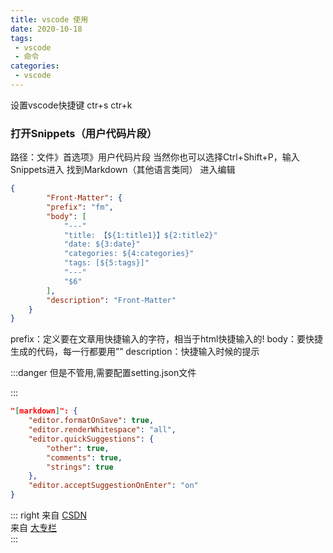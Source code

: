 ```yaml
---
title: vscode 使用
date: 2020-10-18
tags:
 - vscode
 - 命令
categories:
 - vscode
---
```

设置vscode快捷键 ctr+s ctr+k



### 打开Snippets（用户代码片段）
路径：文件》首选项》用户代码片段
当然你也可以选择Ctrl+Shift+P，输入Snippets进入
找到Markdown（其他语言类同）
进入编辑
```json
{
		"Front-Matter": {
		"prefix": "fm",
		"body": [
			"---"
			"title: 【${1:title1}】${2:title2}"
			"date: ${3:date}"
			"categories: ${4:categories}"
			"tags: [${5:tags}]"
			"---"
			"$6"
		],
		"description": "Front-Matter"
	}
}
```
prefix：定义要在文章用快捷输入的字符，相当于html快捷输入的!
body：要快捷生成的代码，每一行都要用””
description：快捷输入时候的提示

:::danger
但是不管用,需要配置setting.json文件

:::

```json
"[markdown]": {
    "editor.formatOnSave": true,
    "editor.renderWhitespace": "all",
    "editor.quickSuggestions": {
        "other": true,
        "comments": true,
        "strings": true
    },
    "editor.acceptSuggestionOnEnter": "on"
}
```
::: right
来自 [CSDN](https://blog.csdn.net/serryuer/article/details/89393760)  
来自 [大专栏](https://www.dazhuanlan.com/2019/12/30/5e09a7a3d2451/)  
:::